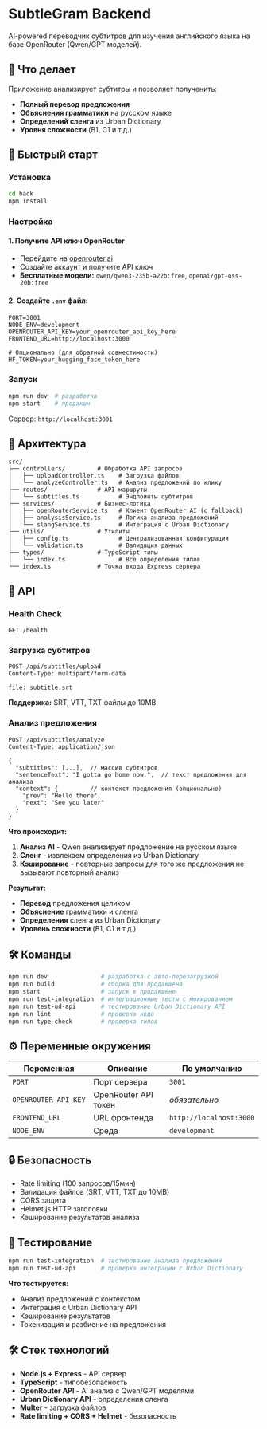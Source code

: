 # SubtleGram Backend

AI-powered переводчик субтитров для изучения английского языка на базе OpenRouter (Qwen/GPT моделей).

## 🎯 Что делает

Приложение анализирует субтитры и позволяет полученить:
- **Полный перевод предложения**
- **Объяснения грамматики** на русском языке
- **Определений сленга** из Urban Dictionary
- **Уровня сложности** (B1, C1 и т.д.)

## 🚀 Быстрый старт

### Установка
```bash
cd back
npm install
```

### Настройка

#### 1. Получите API ключ OpenRouter
- Перейдите на [openrouter.ai](https://openrouter.ai/keys)
- Создайте аккаунт и получите API ключ
- **Бесплатные модели:** `qwen/qwen3-235b-a22b:free`, `openai/gpt-oss-20b:free`

#### 2. Создайте `.env` файл:
```env
PORT=3001
NODE_ENV=development
OPENROUTER_API_KEY=your_openrouter_api_key_here
FRONTEND_URL=http://localhost:3000

# Опционально (для обратной совместимости)
HF_TOKEN=your_hugging_face_token_here
```

### Запуск
```bash
npm run dev  # разработка
npm start    # продакшн
```

Сервер: `http://localhost:3001`

## 📁 Архитектура

```
src/
├── controllers/         # Обработка API запросов
│   ├── uploadController.ts    # Загрузка файлов
│   └── analyzeController.ts   # Анализ предложений по клику
├── routes/              # API маршруты
│   └── subtitles.ts           # Эндпоинты субтитров
├── services/            # Бизнес-логика
│   ├── openRouterService.ts   # Клиент OpenRouter AI (с fallback)
│   ├── analysisService.ts     # Логика анализа предложений
│   └── slangService.ts        # Интеграция с Urban Dictionary
├── utils/               # Утилиты
│   ├── config.ts              # Централизованная конфигурация
│   └── validation.ts          # Валидация данных
├── types/               # TypeScript типы
│   └── index.ts               # Все определения типов
└── index.ts             # Точка входа Express сервера
```

## 🔧 API

### Health Check
```http
GET /health
```

### Загрузка субтитров
```http
POST /api/subtitles/upload
Content-Type: multipart/form-data

file: subtitle.srt
```

**Поддержка:** SRT, VTT, TXT файлы до 10MB

### Анализ предложения
```http
POST /api/subtitles/analyze
Content-Type: application/json

{
  "subtitles": [...],  // массив субтитров
  "sentenceText": "I gotta go home now.",  // текст предложения для анализа
  "context": {         // контекст предложения (опционально)
    "prev": "Hello there",
    "next": "See you later"
  }
}
```

**Что происходит:**
1. **Анализ AI** - Qwen анализирует предложение на русском языке
2. **Сленг** - извлекаем определения из Urban Dictionary
3. **Кэширование** - повторные запросы для того же предложения не вызывают повторный анализ

**Результат:**
- **Перевод** предложения целиком
- **Объяснение** грамматики и сленга
- **Определения** сленга из Urban Dictionary
- **Уровень сложности** (B1, C1 и т.д.)

## 🛠️ Команды

```bash
npm run dev               # разработка с авто-перезагрузкой
npm run build             # сборка для продакшена
npm start                 # запуск в продакшене
npm run test-integration  # интеграционные тесты с мокированием
npm run test-ud-api       # тестирование Urban Dictionary API
npm run lint              # проверка кода
npm run type-check        # проверка типов
```

## ⚙️ Переменные окружения

| Переменная | Описание | По умолчанию |
|------------|----------|-------------|
| `PORT` | Порт сервера | `3001` |
| `OPENROUTER_API_KEY` | OpenRouter API токен | *обязательно* |
| `FRONTEND_URL` | URL фронтенда | `http://localhost:3000` |
| `NODE_ENV` | Среда | `development` |

## 🔒 Безопасность

- Rate limiting (100 запросов/15мин)
- Валидация файлов (SRT, VTT, TXT до 10MB)
- CORS защита
- Helmet.js HTTP заголовки
- Кэширование результатов анализа

## 🧪 Тестирование

```bash
npm run test-integration  # тестирование анализа предложений
npm run test-ud-api       # проверка интеграции с Urban Dictionary
```

**Что тестируется:**
- Анализ предложений с контекстом
- Интеграция с Urban Dictionary API
- Кэширование результатов
- Токенизация и разбиение на предложения

## 🛠️ Стек технологий

- **Node.js + Express** - API сервер
- **TypeScript** - типобезопасность
- **OpenRouter API** - AI анализ с Qwen/GPT моделями
- **Urban Dictionary API** - определения сленга
- **Multer** - загрузка файлов
- **Rate limiting + CORS + Helmet** - безопасность
